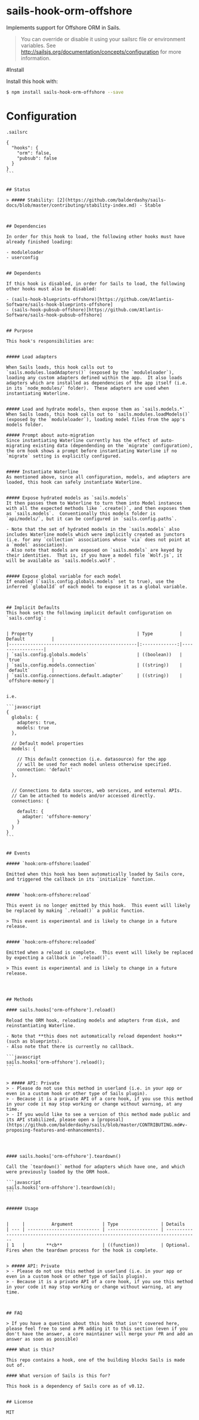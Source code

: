 # sails-hook-orm-offshore 

Implements support for Offshore ORM in Sails.

> You can override or disable it using your sailsrc file or environment variables.  See http://sailsjs.org/documentation/concepts/configuration for more information.

#Install

Install this hook with:

```sh
$ npm install sails-hook-orm-offshore --save
```

# Configuration

`.sailsrc`
````
{
  "hooks": {
    "orm": false,
    "pubsub": false
  }
}
```


## Status

> ##### Stability: [2](https://github.com/balderdashy/sails-docs/blob/master/contributing/stability-index.md) - Stable



## Dependencies

In order for this hook to load, the following other hooks must have already finished loading:

- moduleloader
- userconfig


## Dependents

If this hook is disabled, in order for Sails to load, the following other hooks must also be disabled:

- (sails-hook-blueprints-offshore)[https://github.com/Atlantis-Software/sails-hook-blueprints-offshore]
- (sails-hook-pubsub-offshore)[https://github.com/Atlantis-Software/sails-hook-pubsub-offshore]


## Purpose

This hook's responsibilities are:


##### Load adapters

When Sails loads, this hook calls out to `sails.modules.loadAdapters()` (exposed by the `moduleloader`), loading any custom adapters defined within the app.  It also loads adapters which are installed as dependencies of the app itself (i.e. in its `node_modules/` folder).  These adapters are used when instantiating Waterline.


##### Load and hydrate models, then expose them as `sails.models.*`
When Sails loads, this hook calls out to `sails.modules.loadModels()` (exposed by the `moduleloader`), loading model files from the app's models folder.

##### Prompt about auto-migration
Since instantiating Waterline currently has the effect of auto-migrating existing data (dependending on the `migrate` configuration), the orm hook shows a prompt before instantiating Waterline if no `migrate` setting is explicitly configured.


##### Instantiate Waterline
As mentioned above, since all configuration, models, and adapters are loaded, this hook can safely instantiate Waterline.


##### Expose hydrated models as `sails.models`
It then passes them to Waterline to turn them into Model instances with all the expected methods like `.create()`, and then exposes them as `sails.models`.  Conventionally this models folder is `api/models/`, but it can be configured in `sails.config.paths`.

- Note that the set of hydrated models in the `sails.models` also includes Waterline models which were implicitly created as junctors (i.e. for any `collection` associations whose `via` does not point at a `model` association).
- Also note that models are exposed on `sails.models` are keyed by their identities.  That is, if you have a model file `Wolf.js`, it will be available as `sails.models.wolf`.


##### Expose global variable for each model
If enabled (`sails.config.globals.models` set to true), use the inferred `globalId` of each model to expose it as a global variable.



## Implicit Defaults
This hook sets the following implicit default configuration on `sails.config`:


| Property                                       | Type          | Default          |
|------------------------------------------------|:-------------:|------------------|
| `sails.config.globals.models`                  | ((boolean))   | `true`           |
| `sails.config.models.connection`               | ((string))    | `default`        |
| `sails.config.connections.default.adapter`     | ((string))    | `offshore-memory`|


i.e.

```javascript
{
  globals: {
    adapters: true,
    models: true
  },

  // Default model properties
  models: {

    // This default connection (i.e. datasource) for the app
    // will be used for each model unless otherwise specified.
    connection: 'default'
  },


  // Connections to data sources, web services, and external APIs.
  // Can be attached to models and/or accessed directly.
  connections: {

    default: {
      adapter: 'offshore-memory'
    }
  }
}
```


## Events

##### `hook:orm-offshore:loaded`

Emitted when this hook has been automatically loaded by Sails core, and triggered the callback in its `initialize` function.


##### `hook:orm-offshore:reload`

This event is no longer emitted by this hook.  This event will likely be replaced by making `.reload()` a public function.

> This event is experimental and is likely to change in a future release.


##### `hook:orm-offshore:reloaded`

Emitted when a reload is complete.  This event will likely be replaced by expecting a callback in `.reload()`.

> This event is experimental and is likely to change in a future release.




## Methods

#### sails.hooks['orm-offshore'].reload()

Reload the ORM hook, reloading models and adapters from disk, and reinstantiating Waterline.

- Note that **this does not automatically reload dependent hooks** (such as blueprints).
- Also note that there is currently no callback.

```javascript
sails.hooks['orm-offshore'].reload();
```


> ##### API: Private
> - Please do not use this method in userland (i.e. in your app or even in a custom hook or other type of Sails plugin).
> - Because it is a private API of a core hook, if you use this method in your code it may stop working or change without warning, at any time.
> - If you would like to see a version of this method made public and its API stabilized, please open a [proposal](https://github.com/balderdashy/sails/blob/master/CONTRIBUTING.md#v-proposing-features-and-enhancements).




#### sails.hooks['orm-offshore'].teardown()

Call the `teardown()` method for adapters which have one, and which were previously loaded by the ORM hook.

```javascript
sails.hooks['orm-offshore'].teardown(cb);
```


###### Usage


|     |          Argument           | Type                | Details
| --- | --------------------------- | ------------------- | ----------------------------------------------------------------------------------
| 1   |        **cb**               | ((function))        | Optional. Fires when the teardown process for the hook is complete.


> ##### API: Private
> - Please do not use this method in userland (i.e. in your app or even in a custom hook or other type of Sails plugin).
> - Because it is a private API of a core hook, if you use this method in your code it may stop working or change without warning, at any time.



## FAQ

> If you have a question about this hook that isn't covered here, please feel free to send a PR adding it to this section (even if you don't have the answer, a core maintainer will merge your PR and add an answer as soon as possible)

#### What is this?

This repo contains a hook, one of the building blocks Sails is made out of.

#### What version of Sails is this for?

This hook is a dependency of Sails core as of v0.12.


## License

MIT
